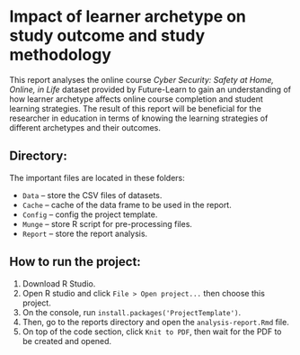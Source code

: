 # Impact of learner archetype on study outcome and study methodology

This report analyses the online course _Cyber Security: Safety at Home, Online, in Life_ dataset provided by Future-Learn to gain an understanding of how learner archetype affects online course completion and student learning strategies. The result of this report will be beneficial for the researcher in education in terms of knowing the learning strategies of different archetypes and their outcomes.

## Directory:

The important files are located in these folders:

- `Data` – store the CSV files of datasets.
- `Cache` – cache of the data frame to be used in the report.
- `Config` – config the project template.
- `Munge` – store R script for pre-processing files.
- `Report` – store the report analysis.

## How to run the project:

1. Download R Studio.
2. Open R studio and click `File > Open project...` then choose this project.
3. On the console, run `install.packages('ProjectTemplate')`.
4. Then, go to the reports directory and open the `analysis-report.Rmd` file.
5. On top of the code section, click `Knit to PDF`, then wait for the PDF to be created and opened.
